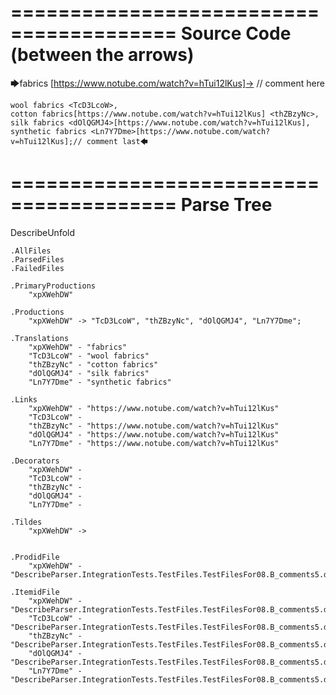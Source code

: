 ========================================
Source Code (between the arrows)
========================================

🡆fabrics <xpXWehDW> [https://www.notube.com/watch?v=hTui12lKus]-> // comment here

    wool fabrics <TcD3LcoW>,
    cotton fabrics[https://www.notube.com/watch?v=hTui12lKus] <thZBzyNc>,
    silk fabrics <dOlQGMJ4>[https://www.notube.com/watch?v=hTui12lKus],
    synthetic fabrics <Ln7Y7Dme>[https://www.notube.com/watch?v=hTui12lKus];// comment last🡄

========================================
Parse Tree
========================================
DescribeUnfold

    .AllFiles
    .ParsedFiles
    .FailedFiles

    .PrimaryProductions
        "xpXWehDW" 

    .Productions
        "xpXWehDW" -> "TcD3LcoW", "thZBzyNc", "dOlQGMJ4", "Ln7Y7Dme";

    .Translations
        "xpXWehDW" - "fabrics"
        "TcD3LcoW" - "wool fabrics"
        "thZBzyNc" - "cotton fabrics"
        "dOlQGMJ4" - "silk fabrics"
        "Ln7Y7Dme" - "synthetic fabrics"

    .Links
        "xpXWehDW" - "https://www.notube.com/watch?v=hTui12lKus"
        "TcD3LcoW" - 
        "thZBzyNc" - "https://www.notube.com/watch?v=hTui12lKus"
        "dOlQGMJ4" - "https://www.notube.com/watch?v=hTui12lKus"
        "Ln7Y7Dme" - "https://www.notube.com/watch?v=hTui12lKus"

    .Decorators
        "xpXWehDW" - 
        "TcD3LcoW" - 
        "thZBzyNc" - 
        "dOlQGMJ4" - 
        "Ln7Y7Dme" - 

    .Tildes
        "xpXWehDW" -> 


    .ProdidFile
        "xpXWehDW" - "DescribeParser.IntegrationTests.TestFiles.TestFilesFor08.B_comments5.ds"

    .ItemidFile
        "xpXWehDW" - "DescribeParser.IntegrationTests.TestFiles.TestFilesFor08.B_comments5.ds"
        "TcD3LcoW" - "DescribeParser.IntegrationTests.TestFiles.TestFilesFor08.B_comments5.ds"
        "thZBzyNc" - "DescribeParser.IntegrationTests.TestFiles.TestFilesFor08.B_comments5.ds"
        "dOlQGMJ4" - "DescribeParser.IntegrationTests.TestFiles.TestFilesFor08.B_comments5.ds"
        "Ln7Y7Dme" - "DescribeParser.IntegrationTests.TestFiles.TestFilesFor08.B_comments5.ds"

